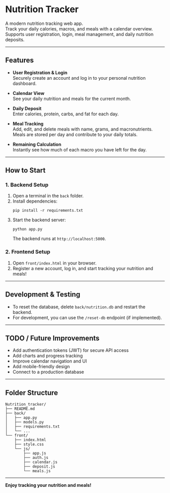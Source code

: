 # Nutrition Tracker

A modern nutrition tracking web app.  
Track your daily calories, macros, and meals with a calendar overview.  
Supports user registration, login, meal management, and daily nutrition deposits.

---

## Features

- **User Registration & Login**  
  Securely create an account and log in to your personal nutrition dashboard.

- **Calendar View**  
  See your daily nutrition and meals for the current month.

- **Daily Deposit**  
  Enter calories, protein, carbs, and fat for each day.

- **Meal Tracking**  
  Add, edit, and delete meals with name, grams, and macronutrients.  
  Meals are stored per day and contribute to your daily totals.

- **Remaining Calculation**  
  Instantly see how much of each macro you have left for the day.

---

## How to Start

### 1. Backend Setup

1. Open a terminal in the `back` folder.
2. Install dependencies:
   ```
   pip install -r requirements.txt
   ```
3. Start the backend server:
   ```
   python app.py
   ```
   The backend runs at `http://localhost:5000`.

### 2. Frontend Setup

1. Open `front/index.html` in your browser.
2. Register a new account, log in, and start tracking your nutrition and meals!

---

## Development & Testing

- To reset the database, delete `back/nutrition.db` and restart the backend.
- For development, you can use the `/reset-db` endpoint (if implemented).

---

## TODO / Future Improvements

- Add authentication tokens (JWT) for secure API access
- Add charts and progress tracking
- Improve calendar navigation and UI
- Add mobile-friendly design
- Connect to a production database

---

## Folder Structure

```
Nutrition_tracker/
├── README.md
├── back/
│   ├── app.py
│   ├── models.py
│   ├── requirements.txt
│   └── ...
└── front/
    ├── index.html
    ├── style.css
    └── js/
        ├── app.js
        ├── auth.js
        ├── calendar.js
        ├── deposit.js
        └── meals.js
```

---

**Enjoy tracking your nutrition and meals!**

